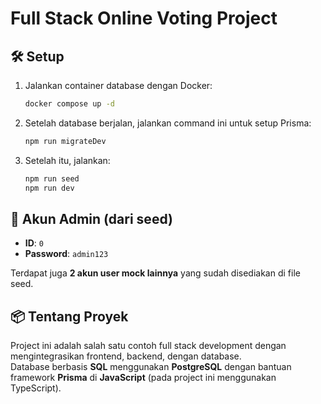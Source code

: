 # Full Stack Online Voting Project

## 🛠️ Setup

1. Jalankan container database dengan Docker:
   ```bash
   docker compose up -d
   ```
2. Setelah database berjalan, jalankan command ini untuk setup Prisma:
   ```bash
   npm run migrateDev
   ```

2. Setelah itu, jalankan:
   ```bash
   npm run seed
   npm run dev
   ```

## 👤 Akun Admin (dari seed)

- **ID**: `0`  
- **Password**: `admin123`

Terdapat juga **2 akun user mock lainnya** yang sudah disediakan di file seed.

## 📦 Tentang Proyek

Project ini adalah salah satu contoh full stack development dengan mengintegrasikan frontend, backend, dengan database.  
Database berbasis **SQL** menggunakan **PostgreSQL** dengan bantuan framework **Prisma** di **JavaScript** (pada project ini menggunakan TypeScript).
